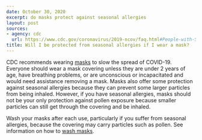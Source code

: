 ```yaml
---
date: October 30, 2020
excerpt: do masks protect against seasonal allergies
layout: post
sources:
- agency: cdc
  url: https://www.cdc.gov/coronavirus/2019-ncov/faq.html#People-with-Seasonal-Allergies
title: Will I be protected from seasonal allergies if I wear a mask?
---
```


CDC recommends wearing [masks](https://www.cdc.gov/coronavirus/2019-ncov/prevent-getting-sick/diy-cloth-face-coverings.html) to slow the spread of COVID-19. Everyone should wear a mask covering unless they are under 2 years of age, have breathing problems, or are unconscious or incapacitated and would need assistance removing a mask.  Masks also offer some protection against seasonal allergies because they can prevent some larger particles from being inhaled. However, if you have seasonal allergies, masks should not be your only protection against pollen exposure because smaller particles can still get through the covering and be inhaled.

Wash your masks after each use, particularly if you suffer from seasonal allergies, because the covering may carry particles such as pollen. See information on how to [wash masks](https://www.cdc.gov/coronavirus/2019-ncov/prevent-getting-sick/how-to-wash-cloth-face-coverings.html).